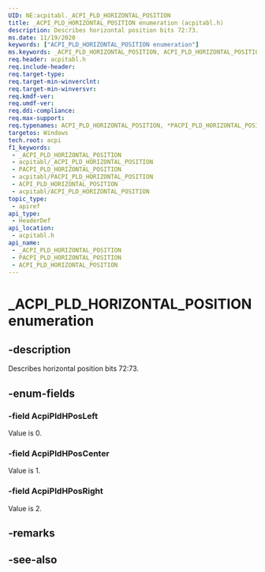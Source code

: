 ```yaml
---
UID: NE:acpitabl._ACPI_PLD_HORIZONTAL_POSITION
title: _ACPI_PLD_HORIZONTAL_POSITION enumeration (acpitabl.h)
description: Describes horizontal position bits 72:73.
ms.date: 11/19/2020
keywords: ["ACPI_PLD_HORIZONTAL_POSITION enumeration"]
ms.keywords: _ACPI_PLD_HORIZONTAL_POSITION, ACPI_PLD_HORIZONTAL_POSITION, *PACPI_PLD_HORIZONTAL_POSITION, AcpiPldHPos
req.header: acpitabl.h
req.include-header: 
req.target-type: 
req.target-min-winverclnt: 
req.target-min-winversvr: 
req.kmdf-ver: 
req.umdf-ver: 
req.ddi-compliance: 
req.max-support: 
req.typenames: ACPI_PLD_HORIZONTAL_POSITION, *PACPI_PLD_HORIZONTAL_POSITION
targetos: Windows
tech.root: acpi
f1_keywords:
 - _ACPI_PLD_HORIZONTAL_POSITION
 - acpitabl/_ACPI_PLD_HORIZONTAL_POSITION
 - PACPI_PLD_HORIZONTAL_POSITION
 - acpitabl/PACPI_PLD_HORIZONTAL_POSITION
 - ACPI_PLD_HORIZONTAL_POSITION
 - acpitabl/ACPI_PLD_HORIZONTAL_POSITION
topic_type:
 - apiref
api_type:
 - HeaderDef
api_location:
 - acpitabl.h
api_name:
 - _ACPI_PLD_HORIZONTAL_POSITION
 - PACPI_PLD_HORIZONTAL_POSITION
 - ACPI_PLD_HORIZONTAL_POSITION
---
```


# _ACPI_PLD_HORIZONTAL_POSITION enumeration


## -description

Describes horizontal position bits 72:73.

## -enum-fields

### -field AcpiPldHPosLeft

Value is 0.

### -field AcpiPldHPosCenter

Value is 1.

### -field AcpiPldHPosRight

Value is 2.

## -remarks

## -see-also

